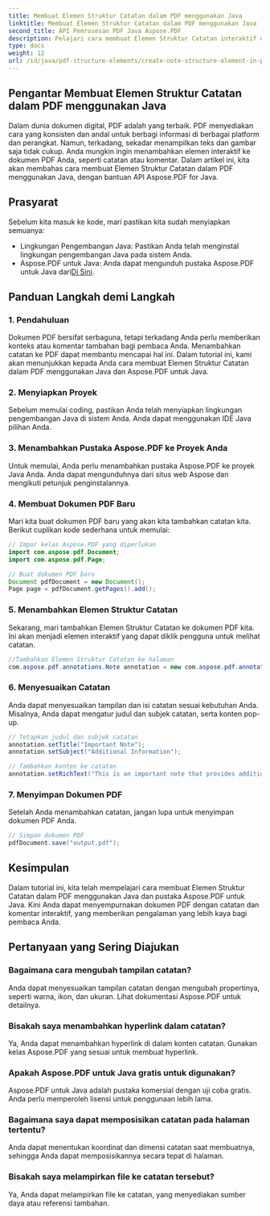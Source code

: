 ```yaml
---
title: Membuat Elemen Struktur Catatan dalam PDF menggunakan Java
linktitle: Membuat Elemen Struktur Catatan dalam PDF menggunakan Java
second_title: API Pemrosesan PDF Java Aspose.PDF
description: Pelajari cara membuat Elemen Struktur Catatan interaktif dalam PDF menggunakan Java dengan Aspose.PDF untuk Java. Sempurnakan dokumen Anda dengan catatan informatif.
type: docs
weight: 12
url: /id/java/pdf-structure-elements/create-note-structure-element-in-pdf-using-java/
---
```


## Pengantar Membuat Elemen Struktur Catatan dalam PDF menggunakan Java

Dalam dunia dokumen digital, PDF adalah yang terbaik. PDF menyediakan cara yang konsisten dan andal untuk berbagi informasi di berbagai platform dan perangkat. Namun, terkadang, sekadar menampilkan teks dan gambar saja tidak cukup. Anda mungkin ingin menambahkan elemen interaktif ke dokumen PDF Anda, seperti catatan atau komentar. Dalam artikel ini, kita akan membahas cara membuat Elemen Struktur Catatan dalam PDF menggunakan Java, dengan bantuan API Aspose.PDF for Java.

## Prasyarat

Sebelum kita masuk ke kode, mari pastikan kita sudah menyiapkan semuanya:

- Lingkungan Pengembangan Java: Pastikan Anda telah menginstal lingkungan pengembangan Java pada sistem Anda.
-  Aspose.PDF untuk Java: Anda dapat mengunduh pustaka Aspose.PDF untuk Java dari[Di Sini](https://releases.aspose.com/pdf/java/).

## Panduan Langkah demi Langkah

### 1. Pendahuluan

Dokumen PDF bersifat serbaguna, tetapi terkadang Anda perlu memberikan konteks atau komentar tambahan bagi pembaca Anda. Menambahkan catatan ke PDF dapat membantu mencapai hal ini. Dalam tutorial ini, kami akan menunjukkan kepada Anda cara membuat Elemen Struktur Catatan dalam PDF menggunakan Java dan Aspose.PDF untuk Java.

### 2. Menyiapkan Proyek

Sebelum memulai coding, pastikan Anda telah menyiapkan lingkungan pengembangan Java di sistem Anda. Anda dapat menggunakan IDE Java pilihan Anda.

### 3. Menambahkan Pustaka Aspose.PDF ke Proyek Anda

Untuk memulai, Anda perlu menambahkan pustaka Aspose.PDF ke proyek Java Anda. Anda dapat mengunduhnya dari situs web Aspose dan mengikuti petunjuk penginstalannya.

### 4. Membuat Dokumen PDF Baru

Mari kita buat dokumen PDF baru yang akan kita tambahkan catatan kita. Berikut cuplikan kode sederhana untuk memulai:

```java
// Impor kelas Aspose.PDF yang diperlukan
import com.aspose.pdf.Document;
import com.aspose.pdf.Page;

// Buat dokumen PDF baru
Document pdfDocument = new Document();
Page page = pdfDocument.getPages().add();
```

### 5. Menambahkan Elemen Struktur Catatan

Sekarang, mari tambahkan Elemen Struktur Catatan ke dokumen PDF kita. Ini akan menjadi elemen interaktif yang dapat diklik pengguna untuk melihat catatan.

```java
//Tambahkan Elemen Struktur Catatan ke halaman
com.aspose.pdf.annotations.Note annotation = new com.aspose.pdf.annotations.Note(page, new com.aspose.pdf.Rectangle(100, 100, 200, 200));
```

### 6. Menyesuaikan Catatan

Anda dapat menyesuaikan tampilan dan isi catatan sesuai kebutuhan Anda. Misalnya, Anda dapat mengatur judul dan subjek catatan, serta konten pop-up.

```java
// Tetapkan judul dan subjek catatan
annotation.setTitle("Important Note");
annotation.setSubject("Additional Information");

// Tambahkan konten ke catatan
annotation.setRichText("This is an important note that provides additional information.");
```

### 7. Menyimpan Dokumen PDF

Setelah Anda menambahkan catatan, jangan lupa untuk menyimpan dokumen PDF Anda.

```java
// Simpan dokumen PDF
pdfDocument.save("output.pdf");
```

## Kesimpulan

Dalam tutorial ini, kita telah mempelajari cara membuat Elemen Struktur Catatan dalam PDF menggunakan Java dan pustaka Aspose.PDF untuk Java. Kini Anda dapat menyempurnakan dokumen PDF dengan catatan dan komentar interaktif, yang memberikan pengalaman yang lebih kaya bagi pembaca Anda.

## Pertanyaan yang Sering Diajukan

### Bagaimana cara mengubah tampilan catatan?

Anda dapat menyesuaikan tampilan catatan dengan mengubah propertinya, seperti warna, ikon, dan ukuran. Lihat dokumentasi Aspose.PDF untuk detailnya.

### Bisakah saya menambahkan hyperlink dalam catatan?

Ya, Anda dapat menambahkan hyperlink di dalam konten catatan. Gunakan kelas Aspose.PDF yang sesuai untuk membuat hyperlink.

### Apakah Aspose.PDF untuk Java gratis untuk digunakan?

Aspose.PDF untuk Java adalah pustaka komersial dengan uji coba gratis. Anda perlu memperoleh lisensi untuk penggunaan lebih lama.

### Bagaimana saya dapat memposisikan catatan pada halaman tertentu?

Anda dapat menentukan koordinat dan dimensi catatan saat membuatnya, sehingga Anda dapat memposisikannya secara tepat di halaman.

### Bisakah saya melampirkan file ke catatan tersebut?

Ya, Anda dapat melampirkan file ke catatan, yang menyediakan sumber daya atau referensi tambahan.
